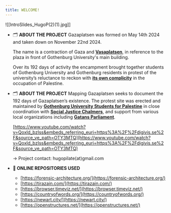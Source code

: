 ```yaml
---
title: WELCOME!
---
```


![[IntroSlides_HugoP(2)(1).jpg]]



- 🗂️ **ABOUT THE PROJECT**
    Gazaplatsen was formed on May 14th 2024 and taken down on November 22nd 2024.
    
    The name is a contraction of Gaza and [**Vasaplatsen**](https://www.google.com/maps/@57.6990647,11.970826,3a,60y,91.45h,92.83t/data=!3m7!1e1!3m5!1s_WcGKlYH1stOfN5xiSXlMQ!2e0!6shttps:%2F%2Fstreetviewpixels-pa.googleapis.com%2Fv1%2Fthumbnail%3Fcb_client%3Dmaps_sv.tactile%26w%3D900%26h%3D600%26pitch%3D-2.825594300320688%26panoid%3D_WcGKlYH1stOfN5xiSXlMQ%26yaw%3D91.45491749917407!7i16384!8i8192?entry=ttu&g_ep=EgoyMDI0MTIxMS4wIKXMDSoASAFQAw%3D%3D), in reference to the plaza in front of Gothenburg University's main building.
    
    Over its 192 days of activity the encampment brought together students of Gothenburg University and Gothenburg residents in protest of the university’s reluctance to reckon with [**its own complicity**](https://wassap.se/projects/) in the occupation of Palestine.


- 🗂️ **ABOUT THE PROJECT**
    Mapping Gazaplatsen seeks to document the 192 days of Gazaplatsen’s existence. The protest site was erected and maintained by [**Gothenburg University Students for Palestine**](https://www.instagram.com/gustudentsforpalestine/) in close coordination with [**Social Justice Chalmers**](https://www.instagram.com/chalmers.social.justice/), and support from various local organizations including [**Gatans Parliament**](https://www.youtube.com/@GatansParlament/videos).
    
    [https://www.youtube.com/watch?v=Qoxld_bzIss&embeds_referring_euri=https%3A%2F%2Fdigivis.se%2F&source_ve_path=OTY3MTQ](https://www.youtube.com/watch?v=Qoxld_bzIss&embeds_referring_euri=https%3A%2F%2Fdigivis.se%2F&source_ve_path=OTY3MTQ)
    
    → Project contact: hugopilate(at)gmail.com


- **🌿 ONLINE REPOSITORIES USED**
    - [https://forensic-architecture.org/](https://forensic-architecture.org/)
    - [https://tirazain.com/](https://tirazain.com/)
    - [https://browser.timeviz.net/](https://browser.timeviz.net/)
    - [https://countryofwords.org/](https://countryofwords.org/)
    - [https://newart.city/](https://newart.city/)
    - [https://openstructures.net/](https://openstructures.net/)